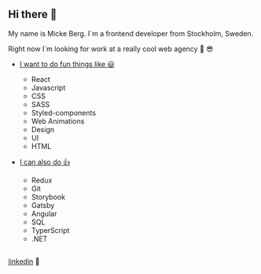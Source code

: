 ## Hi there 👋

My name is Micke Berg. 
I´m a frontend developer from Stockholm, Sweden.

Right now I´m looking for work at a really cool web agency 👀  😎 

- [I want to do fun things like 😃](#categories)
  - React
  - Javascript
  - CSS
  - SASS
  - Styled-components
  - Web Animations
  - Design
  - UI
  - HTML

- [I can also do 👍](#categories)
  - Redux
  - Git
  - Storybook
  - Gatsby
  - Angular
  - SQL
  - TyperScript
  - .NET

## 
[linkedin](https://www.linkedin.com/in/mickeberg/) 💬 
 
<!--
**micke-berg/micke-berg** is a ✨ _special_ ✨ repository because its `README.md` (this file) appears on your GitHub profile.

Here are some ideas to get you started:

- 🔭 I’m currently working on ...
- 🌱 I’m currently learning ...
- 👯 I’m looking to collaborate on ...
- 🤔 I’m looking for help with ...
- 💬 Ask me about ...
- 📫 How to reach me: ...
- 😄 Pronouns: ...
- ⚡ Fun fact: ...
-->
